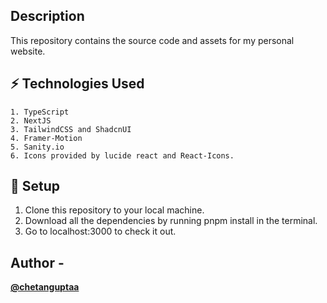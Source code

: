 ## Description

This repository contains the source code and assets for my personal website.

## ⚡ Technologies Used

    1. TypeScript
    2. NextJS
    3. TailwindCSS and ShadcnUI
    4. Framer-Motion
    5. Sanity.io
    6. Icons provided by lucide react and React-Icons.

## 🍂 Setup

1. Clone this repository to your local machine.
2. Download all the dependencies by running pnpm install in the terminal.
3. Go to localhost:3000 to check it out.

## Author -

[**@chetanguptaa**](https://github.com/chetanguptaa)
